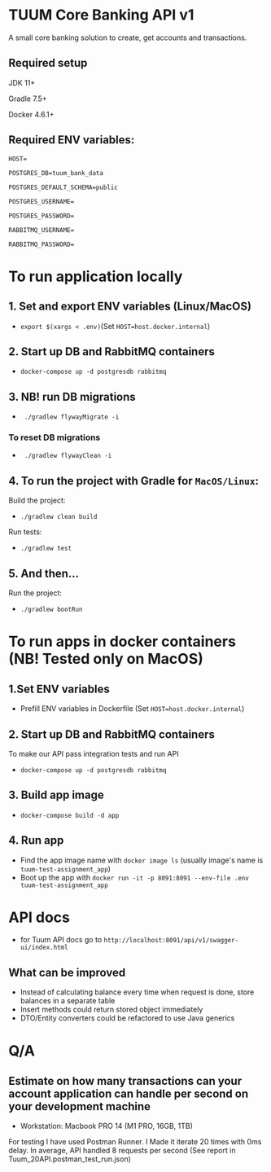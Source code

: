 # TUUM Core Banking API v1

A small core banking solution to create, get accounts and transactions.

## Required setup
JDK 11+

Gradle 7.5+

Docker 4.6.1+

## Required ENV variables:

`HOST=`

`POSTGRES_DB=tuum_bank_data`

`POSTGRES_DEFAULT_SCHEMA=public`

`POSTGRES_USERNAME=`

`POSTGRES_PASSWORD=`

`RABBITMQ_USERNAME=`

`RABBITMQ_PASSWORD=`


# To run application locally

## 1. Set and export ENV variables (Linux/MacOS)
* `export $(xargs < .env)`(Set `HOST=host.docker.internal`)

## 2. Start up DB and RabbitMQ containers
* `docker-compose up -d postgresdb rabbitmq`

## 3. NB! run DB migrations
* ` ./gradlew flywayMigrate -i`

### To reset DB migrations
* ` ./gradlew flywayClean -i`

## 4. To run the project with Gradle for `MacOS/Linux`:
Build the project:
* `./gradlew clean build`

Run tests:
* `./gradlew test`

## 5. And then...
Run the project:
* `./gradlew bootRun`

# To run apps in docker containers (NB!  Tested only on MacOS) 

## 1.Set ENV variables
* Prefill ENV variables in Dockerfile (Set `HOST=host.docker.internal`)

## 2. Start up DB and RabbitMQ containers
To make our API pass integration tests and run API 
* `docker-compose up -d postgresdb rabbitmq`

## 3. Build app image
* `docker-compose build -d app`

## 4. Run app
* Find the app image name with `docker image ls` (usually image's name is `tuum-test-assignment_app`)
* Boot up the app with `docker run -it -p 8091:8091 --env-file .env tuum-test-assignment_app`

# API docs
* for Tuum API docs go to `http://localhost:8091/api/v1/swagger-ui/index.html`


## What can be improved
* Instead of calculating balance every time when request is done, store balances in a separate table
* Insert methods could return stored object immediately
* DTO/Entity converters could be refactored to use Java generics


# Q/A
## Estimate on how many transactions can your account application can handle per second on your development machine
* Workstation: Macbook PRO 14 (M1 PRO, 16GB, 1TB)

For testing I have used Postman Runner. I Made it iterate 20 times with 0ms delay. In average, API handled 8 requests per second (See report in Tuum_20API.postman_test_run.json)